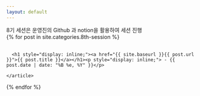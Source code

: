```yaml
---
layout: default
---
```

<!-- 첫 화면에서 보이는 게시글들의 미리보기 내용을 커스텀하는 공간이다. -->
<div class="posts">
<p style="display: inline;"> 8기 세션은 운영진의 Github 과 notion을 활용하여 세션 진행</p>
<br>
  {% for post in site.categories.8th-session %}
    <article class="post">
    <br>

<!-- change to display: inline two tag      <h1><a href="{{ site.baseurl }}{{ post.url }}">{{ post.title }}</a>{{ post.date | date: "%B %e, %Y" }}</h1> -->
      <h1 style="display: inline;"><a href="{{ site.baseurl }}{{ post.url }}">{{ post.title }}</a></h1><p style="display: inline;"> - {{ post.date | date: "%B %e, %Y" }}</p>

  
<!-- 
      <a href="{{ site.baseurl }}{{ post.url }}" class="read-more">Read More</a> -->
    </article>
  {% endfor %}
</div>

